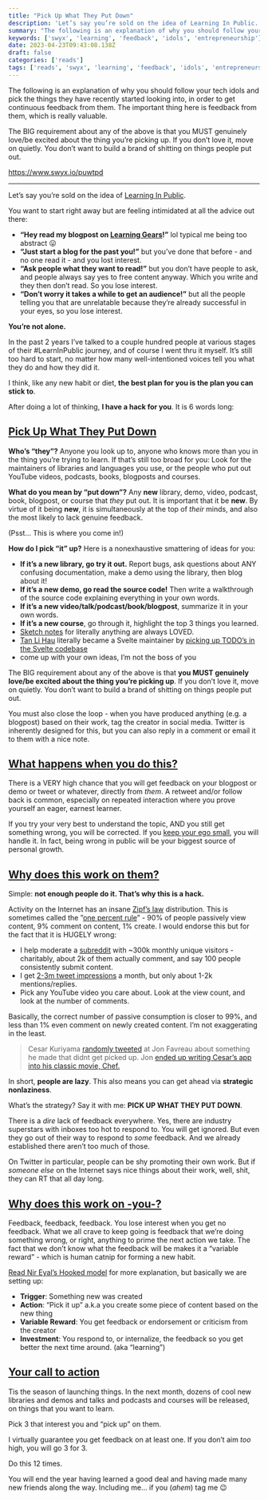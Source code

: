 ```yaml
---
title: "Pick Up What They Put Down"
description: 'Let’s say you’re sold on the idea of Learning In Public. You want to start right away but are feeling intimidated at all the advice out there...'
summary: "The following is an explanation of why you should follow your tech idols and pick the things they have recently started looking into, in order to get continuous feedback from them. The important thing here is feedback from them, which is really valuable."
keywords: ['swyx', 'learning', 'feedback', 'idols', 'entrepreneurship']
date: 2023-04-23T09:43:08.138Z
draft: false
categories: ['reads']
tags: ['reads', 'swyx', 'learning', 'feedback', 'idols', 'entrepreneurship']
---
```


The following is an explanation of why you should follow your tech idols and pick the things they have recently started looking into, in order to get continuous feedback from them. The important thing here is feedback from them, which is really valuable.

The BIG requirement about any of the above is that you MUST genuinely love/be excited about the thing you’re picking up. If you don’t love it, move on quietly. You don’t want to build a brand of shitting on things people put out.

https://www.swyx.io/puwtpd

---

Let’s say you’re sold on the idea of [Learning In Public](https://www.swyx.io/writing/learn-in-public/).

You want to start right away but are feeling intimidated at all the advice out there:

*   **“Hey read my blogpost on [Learning Gears](https://www.swyx.io/writing/learning-gears/)!”** lol typical me being too abstract 😛
*   **“Just start a blog for the past you!”** but you’ve done that before - and no one read it - and you lost interest.
*   **“Ask people what they want to read!”** but you don’t have people to ask, and people always say yes to free content anyway. Which you write and they then don’t read. So you lose interest.
*   **“Don’t worry it takes a while to get an audience!”** but all the people telling you that are unrelatable because they’re already successful in your eyes, so you lose interest.

**You’re not alone.**

In the past 2 years I’ve talked to a couple hundred people at various stages of their #LearnInPublic journey, and of course I went thru it myself. It’s still too hard to start, no matter how many well-intentioned voices tell you what they do and how they did it.

I think, like any new habit or diet, **the best plan for you is the plan you can stick to**.

After doing a lot of thinking, **I have a hack for you**. It is 6 words long:

[Pick Up What They Put Down](#pick-up-what-they-put-down)
---------------------------------------------------------

**Who’s “they”?** Anyone you look up to, anyone who knows more than you in the thing you’re trying to learn. If that’s still too broad for you: Look for the maintainers of libraries and languages you use, or the people who put out YouTube videos, podcasts, books, blogposts and courses.

**What do you mean by “put down”?** Any **new** library, demo, video, podcast, book, blogpost, or course that _they_ put out. It is important that it be **new**. By virtue of it being **new**, it is simultaneously at the top of _their_ minds, and also the most likely to lack genuine feedback.

(Psst… This is where you come in!)

**How do I pick “it” up?** Here is a nonexhaustive smattering of ideas for you:

*   **If it’s a new library, go try it out.** Report bugs, ask questions about ANY confusing documentation, make a demo using the library, then blog about it!
*   **If it’s a new demo, go read the source code!** Then write a walkthrough of the source code explaining everything in your own words.
*   **If it’s a new video/talk/podcast/book/blogpost**, summarize it in your own words.
*   **If it’s a new course**, go through it, highlight the top 3 things you learned.
*   [Sketch notes](https://illustrated.dev/) for literally anything are always LOVED.
*   [Tan Li Hau](https://twitter.com/lihautan) literally became a Svelte maintainer by [picking up TODO’s in the Svelte codebase](https://www.youtube.com/watch?v=NSUa1124ahs)
*   come up with your own ideas, I’m not the boss of you

The BIG requirement about any of the above is that **you MUST genuinely love/be excited about the thing you’re picking up**. If you don’t love it, move on quietly. You don’t want to build a brand of shitting on things people put out.

You must also close the loop - when you have produced anything (e.g. a blogpost) based on their work, tag the creator in social media. Twitter is inherently designed for this, but you can also reply in a comment or email it to them with a nice note.

[What happens when you do this?](#what-happens-when-you-do-this)
----------------------------------------------------------------

There is a VERY high chance that you will get feedback on your blogpost or demo or tweet or whatever, directly from _them_. A retweet and/or follow back is common, especially on repeated interaction where you prove yourself an eager, earnest learner.

If you try your very best to understand the topic, AND you still get something wrong, you will be corrected. If you [keep your ego small](https://www.swyx.io/speaking/kentcdodds-podcast/), you will handle it. In fact, being wrong in public will be your biggest source of personal growth.

[Why does this work on them?](#why-does-this-work-on-them)
----------------------------------------------------------

Simple: **not enough people do it. That’s why this is a hack.**

Activity on the Internet has an insane [Zipf’s law](https://en.wikipedia.org/wiki/Zipf%27s_law) distribution. This is sometimes called the ”[one percent rule](https://en.wikipedia.org/wiki/1%25_rule_(Internet_culture))” - 90% of people passively view content, 9% comment on content, 1% create. I would endorse this but for the fact that it is HUGELY wrong:

*   I help moderate a [subreddit](https://www.reddit.com/r/reactjs) with ~300k monthly unique visitors - charitably, about 2k of them actually comment, and say 100 people consistently submit content.
*   I get [2-3m tweet impressions](https://www.swyx.io/writing/10000-loose-fans/) a month, but only about 1-2k mentions/replies.
*   Pick any YouTube video you care about. Look at the view count, and look at the number of comments.

Basically, the correct number of passive consumption is closer to 99%, and less than 1% even comment on newly created content. I’m not exaggerating in the least.

> Cesar Kuriyama [randomly tweeted](https://twitter.com/CesarKuriyama/status/331652847806595072) at Jon Favreau about something he made that didnt get picked up. Jon [ended up writing Cesar’s app into his classic movie, Chef.](https://www.indiehackers.com/podcast/141-cesar-kuriyama-of-1-second-everyday)

In short, **people are lazy**. This also means you can get ahead via **strategic nonlaziness**.

What’s the strategy? Say it with me: **PICK UP WHAT THEY PUT DOWN**.

There is a _dire_ lack of feedback everywhere. Yes, there are industry superstars with inboxes too hot to respond to. You will get ignored. But even they go out of their way to respond to _some_ feedback. And we already established there aren’t too much of those.

On Twitter in particular, people can be shy promoting their own work. But if _someone else_ on the Internet says nice things about their work, well, shit, they can RT that all day long.

[Why does this work on -you-?](#why-does-this-work-on--you-)
------------------------------------------------------------

Feedback, feedback, feedback. You lose interest when you get no feedback. What we all crave to keep going is feedback that we’re doing something wrong, or right, anything to prime the next action we take. The fact that we don’t know what the feedback will be makes it a “variable reward” - which is human catnip for forming a new habit.

[Read Nir Eyal’s Hooked model](https://www.nirandfar.com/how-to-manufacture-desire/) for more explanation, but basically we are setting up:

*   **Trigger**: Something new was created
*   **Action**: “Pick it up” a.k.a you create some piece of content based on the new thing
*   **Variable Reward**: You get feedback or endorsement or criticism from the creator
*   **Investment**: You respond to, or internalize, the feedback so you get better the next time around. (aka “learning”)

[Your call to action](#your-call-to-action)
-------------------------------------------

Tis the season of launching things. In the next month, dozens of cool new libraries and demos and talks and podcasts and courses will be released, on things that you want to learn.

Pick 3 that interest you and “pick up” on them.

I virtually guarantee you get feedback on at least one. If you don’t aim _too_ high, you will go 3 for 3.

Do this 12 times.

You will end the year having learned a good deal and having made many new friends along the way. Including me… if you (_ahem_) tag me 😉